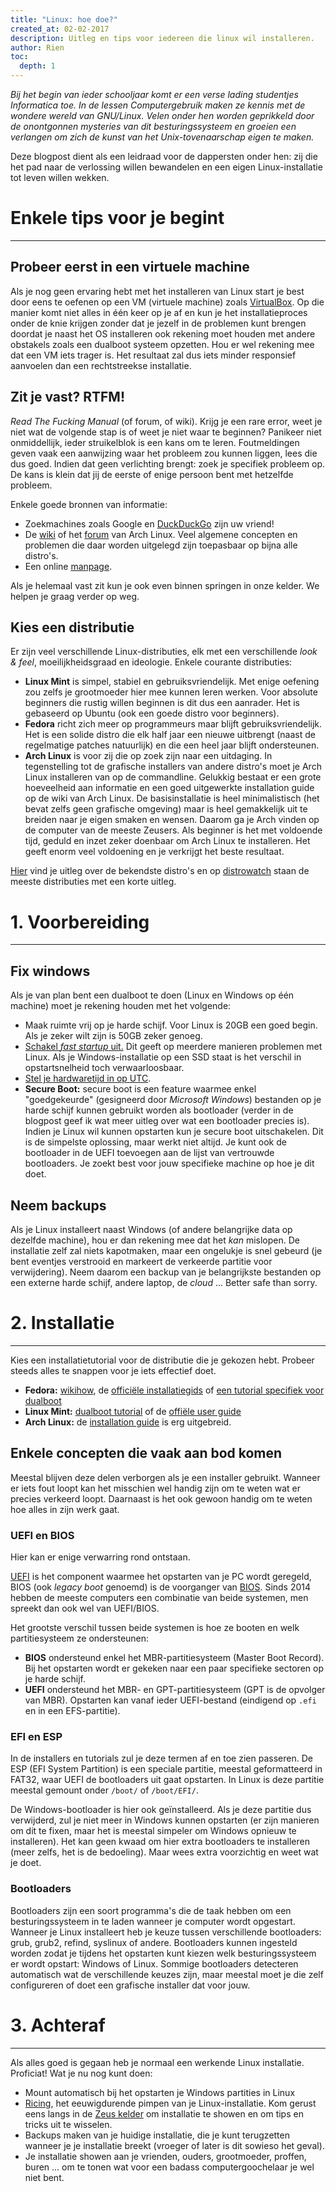 ```yaml
---
title: "Linux: hoe doe?"
created_at: 02-02-2017
description: Uitleg en tips voor iedereen die linux wil installeren.
author: Rien
toc:
  depth: 1
---
```


_Bij het begin van ieder schooljaar komt er een verse lading studentjes Informatica toe. In de lessen Computergebruik maken ze kennis met de wondere wereld van GNU/Linux.
Velen onder hen worden geprikkeld door de onontgonnen mysteries van dit besturingssysteem en groeien een verlangen om zich de kunst van het Unix-tovenaarschap eigen te maken._

Deze blogpost dient als een leidraad voor de dappersten onder hen: zij die het pad naar de verlossing willen bewandelen en een eigen Linux-installatie tot leven willen wekken.

# Enkele tips voor je begint
---

## Probeer eerst in een virtuele machine
Als je nog geen ervaring hebt met het installeren van Linux start je best door eens te oefenen op een VM (virtuele machine) zoals [VirtualBox](https://www.virtualbox.org/).
Op die manier komt niet alles in één keer op je af en kun je het installatieproces onder de knie krijgen zonder dat je jezelf in de problemen kunt brengen doordat je naast het OS installeren ook rekening moet houden met andere obstakels zoals een dualboot systeem opzetten. Hou er wel rekening mee dat een VM iets trager is. Het resultaat zal dus iets minder responsief aanvoelen dan een rechtstreekse installatie.

## Zit je vast? RTFM!
_Read The Fucking Manual_ (of forum, of wiki).
Krijg je een rare error, weet je niet wat de volgende stap is of weet je niet waar te beginnen? Panikeer niet onmiddellijk, ieder struikelblok is een kans om te leren.
Foutmeldingen geven vaak een aanwijzing waar het probleem zou kunnen liggen, lees die dus goed.
Indien dat geen verlichting brengt: zoek je specifiek probleem op.
De kans is klein dat jij de eerste of enige persoon bent met hetzelfde probleem.

Enkele goede bronnen van informatie:
- Zoekmachines zoals Google en [DuckDuckGo](https://duckduckgo.org) zijn uw vriend!
- De [wiki](https://wiki.archlinux.org/) of het [forum](https://bbs.archlinux.org/) van Arch Linux.
Veel algemene concepten en problemen die daar worden uitgelegd zijn toepasbaar op bijna alle distro's.
- Een online [manpage](http://man.he.net/).

Als je helemaal vast zit kun je ook even binnen springen in onze kelder. We helpen je graag verder op weg.

## Kies een distributie
Er zijn veel verschillende Linux-distributies, elk met een verschillende _look & feel_, moeilijkheidsgraad en ideologie. Enkele courante distributies:

- **Linux Mint** is simpel, stabiel en gebruiksvriendelijk. Met enige oefening zou zelfs je grootmoeder hier mee kunnen leren werken. Voor absolute beginners die rustig willen beginnen is dit dus een aanrader. Het is gebaseerd op Ubuntu (ook een goede distro voor beginners).
- **Fedora** richt zich meer op programmeurs maar blijft gebruiksvriendelijk. Het is een solide distro die elk half jaar een nieuwe uitbrengt (naast de regelmatige patches natuurlijk) en die een heel jaar blijft ondersteunen.
- **Arch Linux** is voor zij die op zoek zijn naar een uitdaging.
In tegenstelling tot de grafische installers van andere distro's moet je Arch Linux installeren van op de commandline. Gelukkig bestaat er een grote hoeveelheid aan informatie en een goed uitgewerkte installation guide op de wiki van Arch Linux.
De basisinstallatie is heel minimalistisch (het bevat zelfs geen grafische omgeving) maar is heel gemakkelijk uit te breiden naar je eigen smaken en wensen.
Daarom ga je Arch vinden op de computer van de meeste Zeusers.
Als beginner is het met voldoende tijd, geduld en inzet zeker doenbaar om Arch Linux te installeren. Het geeft enorm veel voldoening en je verkrijgt het beste resultaat.


[Hier](https://linuxjourney.com/lesson/linux-history#) vind je uitleg over de bekendste distro's en op [distrowatch](https://distrowatch.com/) staan de meeste distributies met een korte uitleg.


# 1. Voorbereiding
---

## Fix windows

Als je van plan bent een dualboot te doen (Linux en Windows op één machine) moet je rekening houden met het volgende:

- Maak ruimte vrij op je harde schijf.
Voor Linux is 20GB een goed begin.
Als je zeker wilt zijn is 50GB zeker genoeg.
- [Schakel _fast startup_ uit.](https://www.tenforums.com/tutorials/4189-fast-startup-turn-off-windows-10-a.html) Dit geeft  op meerdere manieren problemen met Linux.
Als je Windows-installatie op een SSD staat is het verschil in opstartsnelheid toch verwaarloosbaar.
- [Stel je hardwaretijd in op UTC](https://wiki.archlinux.org/index.php/time#UTC_in_Windows).
- **Secure Boot:** secure boot is een feature waarmee enkel "goedgekeurde" (gesigneerd door _Microsoft Windows_) bestanden op je harde schijf kunnen gebruikt worden als bootloader (verder in de blogpost geef ik wat meer uitleg over wat een bootloader precies is).
Indien je Linux wil kunnen opstarten kun je secure boot uitschakelen. Dit is de simpelste oplossing, maar werkt niet altijd. Je kunt ook de bootloader in de UEFI toevoegen aan de lijst van vertrouwde bootloaders.
Je zoekt best voor jouw specifieke machine op hoe je dit doet.

## Neem backups
Als je Linux installeert naast Windows (of andere belangrijke data op dezelfde machine), hou er dan rekening mee dat het _kan_ mislopen.
De installatie zelf zal niets kapotmaken, maar een ongelukje is snel gebeurd (je bent eventjes verstrooid en markeert de verkeerde partitie voor verwijdering).
Neem daarom een backup van je belangrijkste bestanden op een externe harde schijf, andere laptop, de _cloud_ ...
Better safe than sorry.

# 2. Installatie
---

Kies een installatietutorial voor de distributie die je gekozen hebt.
Probeer steeds alles te snappen voor je iets effectief doet.

- **Fedora:** [wikihow](http://www.wikihow.com/Install-Fedora), de [officiële installatiegids](https://docs.fedoraproject.org/en-US/Fedora/25/html/Installation_Guide/chap-introduction.html) of [een tutorial specifiek voor dualboot](http://linuxbsdos.com/2016/12/01/dualboot-fedora-25-windows-10-on-a-computer-with-uefi-firmware/)
- **Linux Mint:** [dualboot tutorial](http://www.tecmint.com/install-linux-mint-18-alongside-windows-10-or-8-in-dualboot-uefi-mode/) of de [offiële user guide](https://www.linuxmint.com/documentation/user-guide/Cinnamon/english_18.0.pdf)
- **Arch Linux:** de [installation guide](https://wiki.archlinux.org/index.php/installation_guide) is erg uitgebreid.

## Enkele concepten die vaak aan bod komen
Meestal blijven deze delen verborgen als je een installer gebruikt.
Wanneer er iets fout loopt kan het misschien wel handig zijn om te weten wat er precies verkeerd loopt.
Daarnaast is het ook gewoon handig om te weten hoe alles in zijn werk gaat.

### UEFI en BIOS
Hier kan er enige verwarring rond ontstaan.

[UEFI](https://en.wikipedia.org/wiki/Unified_Extensible_Firmware_Interface) is het component waarmee het opstarten van je PC wordt geregeld, BIOS (ook _legacy boot_ genoemd) is de voorganger van [BIOS](https://en.wikipedia.org/wiki/BIOS).
Sinds 2014 hebben de meeste computers een combinatie van beide systemen, men spreekt dan ook wel van UEFI/BIOS.

Het grootste verschil tussen beide systemen is hoe ze booten en welk partitiesysteem ze ondersteunen:

- **BIOS** ondersteund enkel het MBR-partitiesysteem (Master Boot Record).
Bij het opstarten wordt er gekeken naar een paar specifieke sectoren op je harde schijf.
- **UEFI** ondersteund het MBR- en GPT-partitiesysteem (GPT is de opvolger van MBR).
Opstarten kan vanaf ieder UEFI-bestand (eindigend op `.efi` en in een EFS-partitie).

### EFI en ESP
In de installers en tutorials zul je deze termen af en toe zien passeren.
De ESP (EFI System Partition) is een speciale partitie, meestal geformatteerd in FAT32, waar UEFI de bootloaders uit gaat opstarten.
In Linux is deze partitie meestal gemount onder `/boot/` of `/boot/EFI/`.

De Windows-bootloader is hier ook geïnstalleerd.
Als je deze partitie dus verwijderd, zul je niet meer in Windows kunnen opstarten (er zijn manieren om dit te fixen, maar het is meestal simpeler om Windows opnieuw te installeren).
Het kan geen kwaad om hier extra bootloaders te installeren (meer zelfs, het is de bedoeling).
Maar wees extra voorzichtig en weet wat je doet.

### Bootloaders
Bootloaders zijn een soort programma's die de taak hebben om een besturingssysteem in te laden wanneer je computer wordt opgestart.
Wanneer je Linux installeert heb je keuze tussen verschillende bootloaders: grub, grub2, refind, syslinux of andere.
Bootloaders kunnen ingesteld worden zodat je tijdens het opstarten kunt kiezen welk besturingssysteem er wordt opstart: Windows of Linux.
Sommige bootloaders detecteren automatisch wat de verschillende keuzes zijn, maar meestal moet je die zelf configureren of doet een grafische installer dat voor jouw.

# 3. Achteraf
---

Als alles goed is gegaan heb je normaal een werkende Linux installatie.
Proficiat! Wat je nu nog kunt doen:

- Mount automatisch bij het opstarten je Windows partities in Linux
- [Ricing](https://rizonrice.github.io/resources), het eeuwigdurende pimpen van je Linux-installatie.
Kom gerust eens langs in de [Zeus kelder](https://zeus.ugent.be/about/) om installatie te showen en om tips en tricks uit te wisselen.
- Backups maken van je huidige installatie, die je kunt terugzetten wanneer je je installatie breekt (vroeger of later is dit sowieso het geval).
- Je installatie showen aan je vrienden, ouders, grootmoeder, proffen, buren ... om te tonen wat voor een badass computergoochelaar je wel niet bent.
